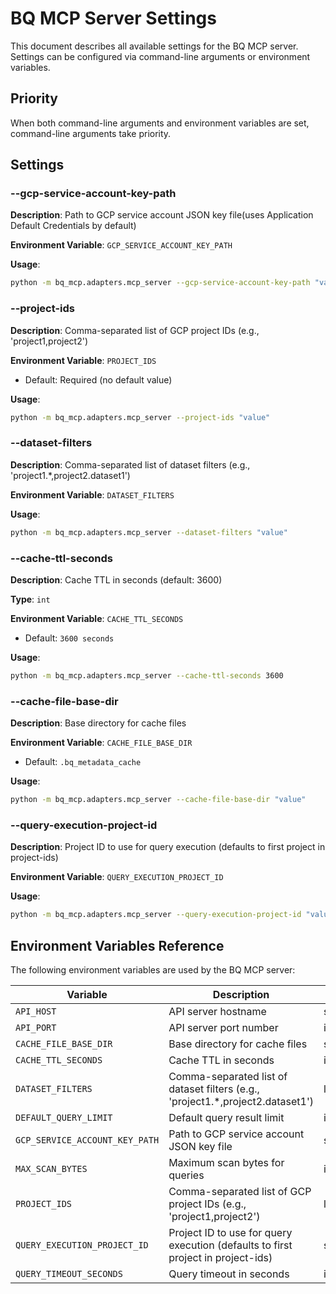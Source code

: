 # BQ MCP Server Settings

This document describes all available settings for the BQ MCP server.
Settings can be configured via command-line arguments or environment variables.

## Priority

When both command-line arguments and environment variables are set, command-line arguments take priority.

## Settings

### --gcp-service-account-key-path

**Description**: Path to GCP service account JSON key file(uses Application Default Credentials by default)

**Environment Variable**: `GCP_SERVICE_ACCOUNT_KEY_PATH`

**Usage**:
```bash
python -m bq_mcp.adapters.mcp_server --gcp-service-account-key-path "value"
```

### --project-ids

**Description**: Comma-separated list of GCP project IDs (e.g., 'project1,project2')

**Environment Variable**: `PROJECT_IDS`
  - Default: Required (no default value)

**Usage**:
```bash
python -m bq_mcp.adapters.mcp_server --project-ids "value"
```

### --dataset-filters

**Description**: Comma-separated list of dataset filters (e.g., 'project1.*,project2.dataset1')

**Environment Variable**: `DATASET_FILTERS`

**Usage**:
```bash
python -m bq_mcp.adapters.mcp_server --dataset-filters "value"
```

### --cache-ttl-seconds

**Description**: Cache TTL in seconds (default: 3600)

**Type**: `int`

**Environment Variable**: `CACHE_TTL_SECONDS`
  - Default: `3600 seconds`

**Usage**:
```bash
python -m bq_mcp.adapters.mcp_server --cache-ttl-seconds 3600
```

### --cache-file-base-dir

**Description**: Base directory for cache files

**Environment Variable**: `CACHE_FILE_BASE_DIR`
  - Default: `.bq_metadata_cache`

**Usage**:
```bash
python -m bq_mcp.adapters.mcp_server --cache-file-base-dir "value"
```

### --query-execution-project-id

**Description**: Project ID to use for query execution (defaults to first project in project-ids)

**Environment Variable**: `QUERY_EXECUTION_PROJECT_ID`

**Usage**:
```bash
python -m bq_mcp.adapters.mcp_server --query-execution-project-id "value"
```

## Environment Variables Reference

The following environment variables are used by the BQ MCP server:

| Variable | Description | Type | Default |
| --- | --- | --- | --- |
| `API_HOST` | API server hostname | str | `127.0.0.1` |
| `API_PORT` | API server port number | int | `8000` |
| `CACHE_FILE_BASE_DIR` | Base directory for cache files | str | `.bq_metadata_cache` |
| `CACHE_TTL_SECONDS` | Cache TTL in seconds | int | `3600 seconds` |
| `DATASET_FILTERS` | Comma-separated list of dataset filters (e.g., 'project1.*,project2.dataset1') | list[str] | `None` |
| `DEFAULT_QUERY_LIMIT` | Default query result limit | int | `100` |
| `GCP_SERVICE_ACCOUNT_KEY_PATH` | Path to GCP service account JSON key file | str | `None` |
| `MAX_SCAN_BYTES` | Maximum scan bytes for queries | int | `1GB (1,073,741,824 bytes)` |
| `PROJECT_IDS` | Comma-separated list of GCP project IDs (e.g., 'project1,project2') | list[str] | `Required` |
| `QUERY_EXECUTION_PROJECT_ID` | Project ID to use for query execution (defaults to first project in project-ids) | str | `None` |
| `QUERY_TIMEOUT_SECONDS` | Query timeout in seconds | int | `300 seconds` |
